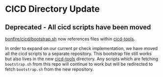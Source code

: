 # CICD Directory Update

## Deprecated - All cicd scripts have been moved
[bonfire/cicd/bootstrap.sh](https://github.com/RedHatInsights/bonfire/blob/master/cicd/bootstrap.sh) now references files within [cicd-tools](https://github.com/RedHatInsights/cicd-tools).

In order to expand on our current pr check implementation, we have moved all the cicd scripts to a separate repository. This bootstrap file still works  
but also lives in the new [cicd-tools](https://github.com/RedHatInsights/cicd-tools) directory. Any scripts which are fetching `bootstrap.sh` from this repo will continue to work but will be redirected to fetch `bootstrap.sh` from the new repository.
